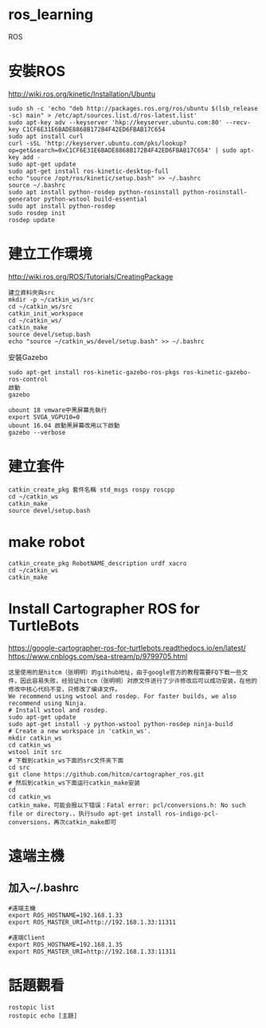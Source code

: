 # ros_learning
ROS

# 安裝ROS
http://wiki.ros.org/kinetic/Installation/Ubuntu
```
sudo sh -c 'echo "deb http://packages.ros.org/ros/ubuntu $(lsb_release -sc) main" > /etc/apt/sources.list.d/ros-latest.list'
sudo apt-key adv --keyserver 'hkp://keyserver.ubuntu.com:80' --recv-key C1CF6E31E6BADE8868B172B4F42ED6FBAB17C654
sudo apt install curl
curl -sSL 'http://keyserver.ubuntu.com/pks/lookup?op=get&search=0xC1CF6E31E6BADE8868B172B4F42ED6FBAB17C654' | sudo apt-key add -
sudo apt-get update
sudo apt-get install ros-kinetic-desktop-full
echo "source /opt/ros/kinetic/setup.bash" >> ~/.bashrc
source ~/.bashrc
sudo apt install python-rosdep python-rosinstall python-rosinstall-generator python-wstool build-essential
sudo apt install python-rosdep
sudo rosdep init
rosdep update
```
# 建立工作環境
http://wiki.ros.org/ROS/Tutorials/CreatingPackage
```
建立資料夾與src
mkdir -p ~/catkin_ws/src
cd ~/catkin_ws/src
catkin_init_workspace
cd ~/catkin_ws/
catkin_make
source devel/setup.bash
echo "source ~/catkin_ws/devel/setup.bash" >> ~/.bashrc
```
安裝Gazebo
```
sudo apt-get install ros-kinetic-gazebo-ros-pkgs ros-kinetic-gazebo-ros-control
啟動
gazebo

ubount 18 vmware中黑屏幕先執行
export SVGA_VGPU10=0
ubount 16.04 啟動黑屏幕改用以下啟動
gazebo --verbose

```



# 建立套件
```
catkin_create_pkg 套件名稱 std_msgs rospy roscpp
cd ~/catkin_ws
catkin_make
source devel/setup.bash
```


# make robot
```
catkin_create_pkg RobotNAME_description urdf xacro
cd ~/catkin_ws
catkin_make
```


# Install  Cartographer ROS for TurtleBots
https://google-cartographer-ros-for-turtlebots.readthedocs.io/en/latest/
https://www.cnblogs.com/sea-stream/p/9799705.html
```
这里使用的是hitcm（张明明）的github地址，由于google官方的教程需要FQ下载一些文件，因此容易失败，经验证hitcm（张明明）对原文件进行了少许修改后可以成功安装，在他的修改中核心代码不变，只修改了编译文件。
We recommend using wstool and rosdep. For faster builds, we also recommend using Ninja.
# Install wstool and rosdep.
sudo apt-get update
sudo apt-get install -y python-wstool python-rosdep ninja-build
# Create a new workspace in 'catkin_ws'.
mkdir catkin_ws
cd catkin_ws
wstool init src
# 下载到catkin_ws下面的src文件夹下面
cd src
git clone https://github.com/hitcm/cartographer_ros.git
# 然后到catkin_ws下面运行catkin_make安装
cd
cd catkin_ws
catkin_make，可能会报以下错误：Fatal error: pcl/conversions.h: No such file or directory.，执行sudo apt-get install ros-indigo-pcl-conversions，再次catkin_make即可
```

# 遠端主機
## 加入~/.bashrc
```
#遠端主機
export ROS_HOSTNAME=192.168.1.33
export ROS_MASTER_URI=http://192.168.1.33:11311

#遠端Client
export ROS_HOSTNAME=192.168.1.35
export ROS_MASTER_URI=http://192.168.1.33:11311
```

# 話題觀看
```
rostopic list
rostopic echo [主題]
```








